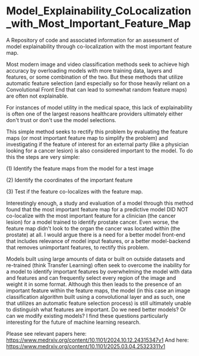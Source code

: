 # Model_Explainability_CoLocalization_with_Most_Important_Feature_Map
A Repository of code and associated information for an assessment of model explainability through co-localization with the most important feature map.

Most modern image and video classification methods seek to achieve high accuracy by overloading models with more training data, layers and features, or some combination of the two. But these methods that utilize automatic feature selection (and especially so for those heavily reliant on a Convolutional Front End that can lead to somewhat random feature maps) are often not explainable. 

For instances of model utility in the medical space, this lack of explainability is often one of the largest reasons healthcare providers ultimately either don't trust or don't use the model selections. 

This simple method seeks to rectify this problem by evaluating the feature maps (or most important feature map to simplify the problem) and investigating if the feature of interest for an external party (like a physician looking for a cancer lesion) is also considered important to the model. To do this the steps are very simple:


(1) Identify the feature maps from the model for a test image

(2) Identify the coordinates of the important feature 

(3) Test if the feature co-localizes with the feature map. 

Interestingly enough, a study and evaluation of a model through this method found that the most important feature map for a predictive model DID NOT co-localize with the most important feature for a clinician (the cancer lesion) for a model trained to identify prostate cancer. Even worse, the feature map didn't look to the organ the cancer was located within (the prostate) at all. I would argue there is a need for a better model front-end that includes relevance of model input features, or a better model-backend that removes unimportant features, to rectify this problem. 

Models built using large amounts of data or built on outside datasets and re-trained (think Transfer Learning) often seek to overcome the inability for a model to identify important features by overwhelming the model with data and features and can frequently select every region of the image and weight it in some format. Although this then leads to the presence of an important feature within the feature maps, the model (in this case an image classification algorithm built using a convolutional layer and as such, one that utilizes an automatic feature selection process) is still ultimately unable to distinguish what features are important. Do we need better models? Or can we modify existing models? I find these questions particularly interesting for the future of machine learning research. 

Please see relevant papers here: 
https://www.medrxiv.org/content/10.1101/2024.10.12.24315347v1
And here:
https://www.medrxiv.org/content/10.1101/2025.03.04.25323311v1

